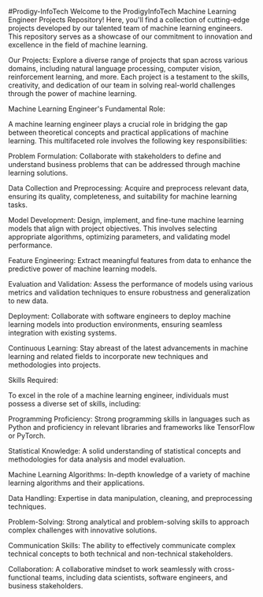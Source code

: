 #Prodigy-InfoTech
Welcome to the ProdigyInfoTech Machine Learning Engineer Projects Repository! Here, you'll find a collection of cutting-edge projects developed by our talented team of machine learning engineers. This repository serves as a showcase of our commitment to innovation and excellence in the field of machine learning.

Our Projects: Explore a diverse range of projects that span across various domains, including natural language processing, computer vision, reinforcement learning, and more. Each project is a testament to the skills, creativity, and dedication of our team in solving real-world challenges through the power of machine learning.

Machine Learning Engineer's Fundamental Role:

A machine learning engineer plays a crucial role in bridging the gap between theoretical concepts and practical applications of machine learning. This multifaceted role involves the following key responsibilities:

Problem Formulation: Collaborate with stakeholders to define and understand business problems that can be addressed through machine learning solutions.

Data Collection and Preprocessing: Acquire and preprocess relevant data, ensuring its quality, completeness, and suitability for machine learning tasks.

Model Development: Design, implement, and fine-tune machine learning models that align with project objectives. This involves selecting appropriate algorithms, optimizing parameters, and validating model performance.

Feature Engineering: Extract meaningful features from data to enhance the predictive power of machine learning models.

Evaluation and Validation: Assess the performance of models using various metrics and validation techniques to ensure robustness and generalization to new data.

Deployment: Collaborate with software engineers to deploy machine learning models into production environments, ensuring seamless integration with existing systems.

Continuous Learning: Stay abreast of the latest advancements in machine learning and related fields to incorporate new techniques and methodologies into projects.

Skills Required:

To excel in the role of a machine learning engineer, individuals must possess a diverse set of skills, including:

Programming Proficiency: Strong programming skills in languages such as Python and proficiency in relevant libraries and frameworks like TensorFlow or PyTorch.

Statistical Knowledge: A solid understanding of statistical concepts and methodologies for data analysis and model evaluation.

Machine Learning Algorithms: In-depth knowledge of a variety of machine learning algorithms and their applications.

Data Handling: Expertise in data manipulation, cleaning, and preprocessing techniques.

Problem-Solving: Strong analytical and problem-solving skills to approach complex challenges with innovative solutions.

Communication Skills: The ability to effectively communicate complex technical concepts to both technical and non-technical stakeholders.

Collaboration: A collaborative mindset to work seamlessly with cross-functional teams, including data scientists, software engineers, and business stakeholders.

